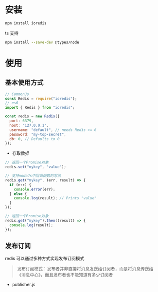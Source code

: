 # 安装

```sh
npm install ioredis
```

ts 支持

```sh
npm install --save-dev @types/node
```

# 使用

## 基本使用方式

```js
// CommonJs
const Redis = require("ioredis");
// es6
import { Redis } from "ioredis";

const redis = new Redis({
  port: 6379,
  host: "127.0.0.1",
  username: "default", // needs Redis >= 6
  password: "my-top-secret",
  db: 0, // Defaults to 0
});
```

- 存取数据

```js
// 返回一个Promise对象
redis.set("mykey", "value");

// 支持nodeJs中回调函数的写法
redis.get("mykey", (err, result) => {
  if (err) {
    console.error(err);
  } else {
    console.log(result); // Prints "value"
  }
});

// 返回一个Promise对象
redis.get("mykey").then((result) => {
  console.log(result);
});
```

## 发布订阅

redis 可以通过多种方式实现发布订阅模式

> 发布订阅模式：发布者并非直接将消息发送给订阅者，而是将消息传送给《消息中心》，而且发布者也不能知道有多少订阅者

- publisher.js

```js

```
